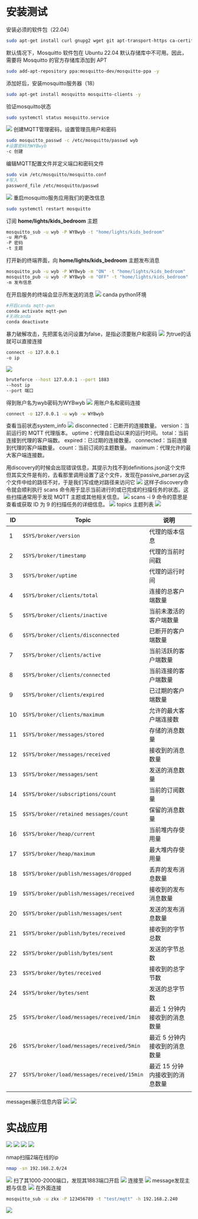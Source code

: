 # 安装测试
安装必须的软件包（22.04）
```sh
sudo apt-get install curl gnupg2 wget git apt-transport-https ca-certificates -y
```
默认情况下，Mosquitto 软件包在 Ubuntu 22.04 默认存储库中不可用。因此，需要将 Mosquitto 的官方存储库添加到 APT
```sh
sudo add-apt-repository ppa:mosquitto-dev/mosquitto-ppa -y
```
添加好后，安装mosquitto服务器（18）
```sh
sudo apt-get install mosquitto mosquitto-clients -y
```
验证mosquitto状态
```sh
sudo systemctl status mosquitto.service
```
![](image/9fe12dd5a63b1256df96ebd311ace000.png)
创建MQTT管理密码，设置管理员用户和密码
```sh
sudo mosquitto_passwd -c /etc/mosquitto/passwd wyb
#设置密码为WYBwyb
-c 创建
```
编辑MQTT配置文件并定义端口和密码文件
```sh
sudo vim /etc/mosquitto/mosquitto.conf
#写入
password_file /etc/mosquitto/passwd
```
![](image/967b3a402f93b8d9965fa2800aa2a8bb.png)
重启mosquitto服务应用我们的更改信息
```sh
sudo systemctl restart mosquitto
```
订阅 **home/lights/kids_bedroom** 主题
```sh
mosquitto_sub -u wyb -P WYBwyb -t "home/lights/kids_bedroom"
-u 用户名
-P 密码
-t 主题
```
打开新的终端界面，向 **home/lights/kids_bedroom** 主题发布消息
```sh
mosquitto_pub -u wyb -P WYBwyb -m "ON" -t "home/lights/kids_bedroom"
mosquitto_pub -u wyb -P WYBwyb -m "OFF" -t "home/lights/kids_bedroom"
-m 发布信息
```
在开启服务的终端会显示所发送的消息
![](image/435135c1d69139e80ae885ba37b66903.png)
canda python环境
```sh
#开启canda mqtt-pwn
conda activate mqtt-pwn
#关闭canda
conda deactivate
```
暴力破解攻击，先把匿名访问设置为false，是指必须要账户和密码
![](image/c3820baa87ba2e71f2714fcfdf0c8f83.png)
为true的话就可以直接连接
```sh
connect -o 127.0.0.1
-o ip
```
![](image/bd73bfa4f9e3779e02700edba3b1b029.png)
```sh
bruteforce --host 127.0.0.1 --port 1883
--host ip
--port 端口
```
得到账户名为wyb密码为WYBwyb
![](image/5e4b1e709f7775bfa15f697105d3cce5.png)
用账户名和密码连接
```sh
connect -o 127.0.0.1 -u wyb -w WYBwyb
```
查看当前状态system_info
![](image/fcb2a4e05aa2d9492bf9b2cee5f482c6.png)
disconnected：已断开的连接数量。
version：当前运行的 MQTT 代理版本。
uptime：代理自启动以来的运行时间。
total：当前连接到代理的客户端数。
expired：已过期的连接数量。
connected：当前连接到代理的客户端数量。
count：当前订阅的主题数量。
maximum：代理允许的最大客户端连接数。

用discovery的时候会出现错误信息，其提示为找不到definitions.json这个文件
但其实文件是有的，去看那里调用设置了这个文件，发现在passive_parser.py这个文件中给的路径不对，于是我们写成绝对路径来访问它
![](image/3ef652dde5fd4cc334597dec1bc9537c.png)
这样子discovery命令就会顺利执行
scans 命令用于显示当前进行的或已完成的扫描任务的状态。这些扫描通常用于发现 MQTT 主题或其他相关信息。
![](image/f9c200911317ecb17ea01b4d20220976.png)
scans -i 9 命令的意思是查看或获取 ID 为 9 的扫描任务的详细信息。
![](image/490b983aece9b740b0cb093787645d38.png)
topics 主题列表
![](image/d8d8e373a44cf0a686cd6b20f4440505.png)

| ID  | Topic                                      | 说明                |
| --- | ------------------------------------------ | ----------------- |
| 1   | `$SYS/broker/version`                      | 代理的版本信息           |
| 2   | `$SYS/broker/timestamp`                    | 代理的当前时间戳          |
| 3   | `$SYS/broker/uptime`                       | 代理的运行时间           |
| 4   | `$SYS/broker/clients/total`                | 连接的总客户端数量         |
| 5   | `$SYS/broker/clients/inactive`             | 当前未激活的客户端数量       |
| 6   | `$SYS/broker/clients/disconnected`         | 已断开的客户端数量         |
| 7   | `$SYS/broker/clients/active`               | 当前活跃的客户端数量        |
| 8   | `$SYS/broker/clients/connected`            | 当前连接的客户端数量        |
| 9   | `$SYS/broker/clients/expired`              | 已过期的客户端数量         |
| 10  | `$SYS/broker/clients/maximum`              | 允许的最大客户端连接数       |
| 11  | `$SYS/broker/messages/stored`              | 存储的消息数量           |
| 12  | `$SYS/broker/messages/received`            | 接收到的消息数量          |
| 13  | `$SYS/broker/messages/sent`                | 发送的消息数量           |
| 14  | `$SYS/broker/subscriptions/count`          | 当前的订阅数量           |
| 15  | `$SYS/broker/retained messages/count`      | 保留的消息数量           |
| 16  | `$SYS/broker/heap/current`                 | 当前堆内存使用量          |
| 17  | `$SYS/broker/heap/maximum`                 | 最大堆内存使用量          |
| 18  | `$SYS/broker/publish/messages/dropped`     | 丢弃的发布消息数量         |
| 19  | `$SYS/broker/publish/messages/received`    | 接收到的发布消息数量        |
| 20  | `$SYS/broker/publish/messages/sent`        | 发送的发布消息数量         |
| 21  | `$SYS/broker/publish/bytes/received`       | 接收到的字节总数          |
| 22  | `$SYS/broker/publish/bytes/sent`           | 发送的字节总数           |
| 23  | `$SYS/broker/bytes/received`               | 接收到的总字节数          |
| 24  | `$SYS/broker/bytes/sent`                   | 发送的总字节数           |
| 25  | `$SYS/broker/load/messages/received/1min`  | 最近 1 分钟内接收到的消息数量  |
| 26  | `$SYS/broker/load/messages/received/5min`  | 最近 5 分钟内接收到的消息数量  |
| 27  | `$SYS/broker/load/messages/received/15min` | 最近 15 分钟内接收到的消息数量 |
|     |                                            |                   |
messages展示信息内容
![](image/bb05a3da1821dd3f3e084c113b4c696c.png)
![](image/4334c3f1b94a2e13ce5a4c6a9e128895.png)

# 实战应用
![](image/6cd1d9cc4522ba2ea5cd8a1fbcd20f1c.png)
![](image/068cb579490e33c17dc979623b263a7d.png)
![](image/988d602c6cdd2cec90a029a5cfeb45c1.png)
![](image/9d3c76dc811ad99093a9cb2db6844f11.png)

nmap扫描2端在线的ip
```sh
nmap -sn 192.168.2.0/24
```
![](image/4f399d71a92d604eee03913da2c2b099.png)
扫了其1000-2000端口，发现其1883端口开启
![](image/2a97fb308badefb3da78d8852f8f6e1e.png)
连接至
![](image/7826b55be49aa381172bb607e638b3cf.png)
message发现主题与信息
![](image/162f69a678e756bf721ef22c559a0c6c.png)
在外面连接
```sh
mosquitto_sub -u zkx -P 123456789 -t "test/mqtt" -h 192.168.2.240
```
![](image/43b7bd8427709214819721ed5ca19836.png)